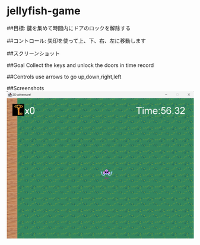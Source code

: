 # jellyfish-game

##目標: 鍵を集めて時間内にドアのロックを解除する 

##コントロール: 矢印を使って上、下、右、左に移動します 

##スクリーンショット

##Goal
Collect the keys and unlock the doors in time record

##Controls
use arrows to go up,down,right,left

##Screenshots
![Title screen](https://raw.githubusercontent.com/HibaKirishima/jellyfish-game/main/main%20lobby.png)
